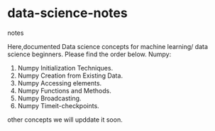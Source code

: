 # data-science-notes
notes

Here,documented Data science concepts for machine learning/ data science beginners.
Please find the order below.
Numpy:
   1. Numpy Initialization Techniques.
   2. Numpy Creation from Existing Data.
   3. Numpy Accessing elements.
   4. Numpy Functions and Methods.
   5. Numpy Broadcasting.
   6. Numpy Timeit-checkpoints.
   
 other concepts we will upddate it soon.
